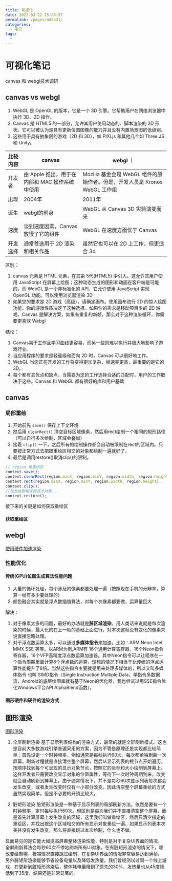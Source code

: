 ```yaml
---
title: 可视化
date: 2022-03-22 15:26:57
permalink: /pages/4d5a31/
categories:
  - 笔记
tags:
  - 
---
```


# 可视化笔记

canvas 和 webgl技术调研

<!-- more -->
## canvas vs webgl
1. WebGL 是 OpenGL 的版本，它是一个 3D 引擎。它帮助用户在网络浏览器中执行 3D、2D 操作。
2. Canvas 是 HTML5 的一部分，允许其用户使用动态的、脚本渲染的 2D 形状。它可以被认为是具有更新位图图像的能力并且没有内置场景图的低级别。
3. 这些用于具有抽象层的游戏（2D 和 3D），如 PIXI.js 和其他几个如 Three.JS 和 Unity。

| 比较内容 | canvas | webgl ｜
|---------| ----- | ------ |
| 开发者 | 由 Apple 推出，用于在内部和 MAC 操作系统中使用 | Mozilla 基金会是 WebGL 组件的原始作者。但是，开发人员是 Kronos WebGL 工作组 |
|  出现  | 2004年 | 2011年 |
|  诞生  | webgl的前身 | WebGL 从 Canvas 3D 实验演变而来 |
|  速度  | 谈到速度因素，Canvas 放慢了它的组件 | WebGL 在速度方面优于 Canvas |
| 开发选择 | 通常首选用于 2D 渲染和相关作品 | 虽然它也可以在 2D 上工作，但更适合 3d |

区别：
1. canvas 元素是 HTML 元素，在其第 5代(HTML5) 中引入。这允许其用户使用 JavaScript 在屏幕上绘图；这种动态生成的图形和动画在客户端是可能的，而 WebGL 是一个非标准化的 API，它允许使用 JavaScript 实现 OpenGL 功能。可以使用浏览器渲染 3D
2. 如果您的要求是 2D 游戏（高级），请确定画布。使用画布进行 2D 的惊人绘图功能。你的游戏性质决定了这种选择。如果你的需求是移动项目少的 2D 游戏，Canvas 是解决方案，如果有重复的新帧，那么对于这种渲染循环，你需要更喜欢 Webgl

结论：
1. Canvas易于工作且学习曲线更容易，而另一些则难以执行并极大地影响了游戏行业。
2. 当应用程序的要求是轻量级和面向 2D 时，Canvas 可以很好地工作。
3. WebGL 当您正在开发的工作将变得更加复杂，帧速率更高，最重要的是它的 3D。
4. 每个都有其优点和缺点，当需要为您的工作选择合适的匹配时，用户的工作取决于这些。Canvas 和 WebGL 都有很好的库和用户基础

## canvas

### 局部重绘
1. 开始前先 `save()` 保存上下文环境
2. 然后用 `clearRect()` 清空目标区域像素，然后用rect绘制一个相同的矩形路径（可以自行多次绘制，区域会叠加）
3. 接着 `clip()` 一下，之后所有的绘制操作都会自动被限制在rect的区域内。只要按正常方式去把跟重绘区相交的对象都绘制一遍就好了。
4. 最后是调用restore()取消clip()的限制。

```js
// region 是重绘区
context.save();
context.clearRect(region.minX, region.minY, region.width, region.height);
context.rect(region.minX, region.minY, region.width, region.height);
context.clip();
//在此绘制相关的显示对象...
context.restore();
```
接下来的关键是如何获取重绘区

#### 获取重绘区


## webgl
[使用硬件加速渲染](https://superxlcr.github.io/2019/02/20/%E5%BD%93%E6%88%91%E4%BB%AC%E5%9C%A8%E8%AF%B4%E7%A1%AC%E4%BB%B6%E5%8A%A0%E9%80%9F%E6%B8%B2%E6%9F%93%EF%BC%8C%E5%85%B7%E4%BD%93%E6%8C%87%E7%9A%84%E6%98%AF%E4%BB%80%E4%B9%88%EF%BC%9F/)

### 性能优化

#### 传统(GPU)位图生成算法性能问题
1. 大量的循环处理，每个涉及的像素都要处理一遍（按照现在手机的分辨率，算算一帧有多少要处理的）
2. 颜色融合其实就是浮点数插值算法，对每个次像素都要做，运算量巨大

解决：
1. 对于像素太多的问题，最好的办法就是**脏区域渲染**。用人类话来说就是每次渲染的时候，最大化的在上一帧的基础上面进行，对本次这帧没有变化的像素来说直接忽略处理。
2. 对于浮点数运算太多，可以通过**多媒体指令**来加速。比如：ARM Neon Intel MMX SSE 等等。以ARM为例,ARM有 16个通用计算寄存器，16个Neon指令寄存器，16个VFP高精度浮点数运算加速器。其中Neon指令可以让程序在一个指令周期里面计算8个浮点数的运算，理想的情况下相当于比传统的浮点运算性能提升了8倍。当然这些指令主要就是用来处理多媒体的，所以又叫多媒体指令 也叫 SIMD指令（Single Instruction Multiple Data，单指令多数据流，Android的底层绘图库就有基于Neon的优化器，我也尝试过用SSE指令优化Windows平台API AlphaBlend函数）。

#### 图形硬件和硬件的渲染方式

## 图形渲染
[图形渲染](https://idom.me/articles/841.html)
1. 全屏刷新渲染
基于显示列表结构的渲染方式，最常的就是全屏刷新模式。这也是目前大多数游戏引擎普遍采用的方案，因为不管是原理还是实现都比较简单：首先设定一个时钟频率，例如通常是每秒执行60次。每次都单独刷新一次屏幕。刷新过程就是直接清空整个屏幕，然后从显示列表的根节点开始遍历，按顺序找到每个可呈现的显示对象节点，按照它的坐标和大小绘制到屏幕上。这样开发者只需要改变显示对象的位置属性，等待下一次时钟周期到来，改变就会自动刷新到屏幕上。由于通常情况下，并不是每秒60次显示列表每次都会发生改变，或者发生改变时仅有一小部分改变。因此清空整个屏幕重绘的方式虽然实现简单，但是不必要的开销比较大。

2. 脏矩形渲染
脏矩形渲染是一种基于显示列表的局部刷新方法。依然是要有一个时钟频率，定时每秒执行60次。但区别是每次我们并不直接清空整个屏幕，而是首先计算屏幕上发生改变的区域，这里我们叫做重绘区，然后只清空指定的重绘区，并找出跟这个区域相交的所有显示对象重绘一遍。如果显示列表本次美并没有发生改变，那么将直接跳过本次绘制，什么也不做。

显而易见的是它能大幅提高屏幕整体渲染性能，特别是对于复杂UI界面的情况，全屏刷新算法会每秒60次不停地刷新所有UI对象，在有脏矩形渲染的情况下，哪改变绘制哪，极端情况直接跳过绘制，在复杂UI界面的情况非常容易达到满帧。另外脏矩形渲染能够节省设备电量以及降低发热量。我们曾经测试过同一个线上游戏，在更新到脏矩形渲染后，整体耗电量降到了原先的30%，发热量也从45度降低到了35度，结果还是非常显著的。